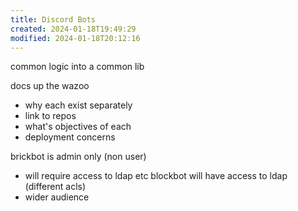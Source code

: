 ```yaml
---
title: Discord Bots
created: 2024-01-18T19:49:29
modified: 2024-01-18T20:12:16
---
```


common logic into a common lib

docs up the wazoo

- why each exist separately
- link to repos
- what's objectives of each
- deployment concerns

brickbot is admin only (non user)

- will require access to ldap etc
blockbot will have access to ldap (different acls)
- wider audience

